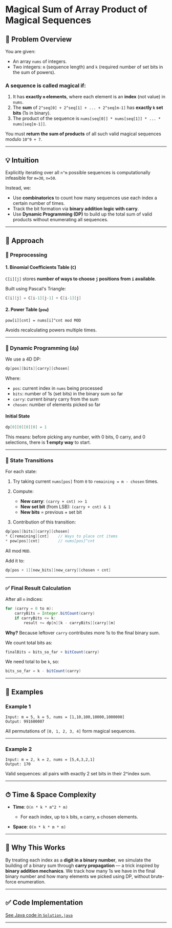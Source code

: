 # Magical Sum of Array Product of Magical Sequences
## 🧠 Problem Overview

You are given:

* An array `nums` of integers.
* Two integers: `m` (sequence length) and `k` (required number of set bits in the sum of powers).

### A sequence is called **magical** if:

1. It has **exactly `m` elements**, where each element is an **index** (not value) in `nums`.
2. The **sum** of `2^seq[0] + 2^seq[1] + ... + 2^seq[m-1]` has **exactly `k` set bits** (1s in binary).
3. The product of the sequence is `nums[seq[0]] * nums[seq[1]] * ... * nums[seq[m-1]]`.

You must **return the sum of products** of all such valid magical sequences modulo `10^9 + 7`.

---

## 💡 Intuition

Explicitly iterating over all `n^m` possible sequences is computationally infeasible for `m=30`, `n=50`.

Instead, we:

* Use **combinatorics** to count how many sequences use each index a certain number of times.
* Track the bit formation via **binary addition logic with carry**.
* Use **Dynamic Programming (DP)** to build up the total sum of valid products without enumerating all sequences.

---

## 🧱 Approach

### 🔢 Preprocessing

#### 1. **Binomial Coefficients Table (`C`)**

`C[i][j]` stores **number of ways to choose `j` positions from `i` available**.

Built using Pascal's Triangle:

```java
C[i][j] = C[i-1][j-1] + C[i-1][j]
```

#### 2. **Power Table (`pow`)**

`pow[i][cnt] = nums[i]^cnt mod MOD`

Avoids recalculating powers multiple times.

---

### 🚀 Dynamic Programming (`dp`)

We use a 4D DP:

```java
dp[pos][bits][carry][chosen]
```

Where:

* `pos`: current index in `nums` being processed
* `bits`: number of 1s (set bits) in the binary sum so far
* `carry`: current binary carry from the sum
* `chosen`: number of elements picked so far

#### Initial State

```java
dp[0][0][0][0] = 1
```

This means: before picking any number, with 0 bits, 0 carry, and 0 selections, there is **1 empty way** to start.

---

### 🔄 State Transitions

For each state:

1. Try taking current `nums[pos]` from `0` to `remaining = m - chosen` times.
2. Compute:

   * **New carry**: `(carry + cnt) >> 1`
   * **New set bit** (from LSB): `(carry + cnt) & 1`
   * **New bits** = previous + set bit
3. Contribution of this transition:

```java
dp[pos][bits][carry][chosen]
* C[remaining][cnt]    // Ways to place cnt items
* pow[pos][cnt]        // nums[pos]^cnt
```

All mod `MOD`.

Add it to:

```java
dp[pos + 1][new_bits][new_carry][chosen + cnt]
```

---

### ✅ Final Result Calculation

After all `n` indices:

```java
for (carry = 0 to m):
    carryBits = Integer.bitCount(carry)
    if carryBits <= k:
        result += dp[n][k - carryBits][carry][m]
```

**Why?** Because leftover `carry` contributes more 1s to the final binary sum.

We count total bits as:

```java
finalBits = bits_so_far + bitCount(carry)
```

We need total to be `k`, so:

```java
bits_so_far = k - bitCount(carry)
```

---

## 🧪 Examples

### Example 1

```text
Input: m = 5, k = 5, nums = [1,10,100,10000,1000000]
Output: 991600007
```

All permutations of `[0, 1, 2, 3, 4]` form magical sequences.

---

### Example 2

```text
Input: m = 2, k = 2, nums = [5,4,3,2,1]
Output: 170
```

Valid sequences: all pairs with exactly 2 set bits in their 2^index sum.

---

## ⏱ Time & Space Complexity

* **Time**: `O(n * k * m^2 * m)`

  * For each index, up to `k` bits, `m` carry, `m` chosen elements.
* **Space**: `O(n * k * m * m)`

---

## 🧩 Why This Works

By treating each index as a **digit in a binary number**, we simulate the building of a binary sum through **carry propagation** — a trick inspired by **binary addition mechanics**. We track how many 1s we have in the final binary number and how many elements we picked using DP, without brute-force enumeration.

---

## ✅ Code Implementation

[See Java code in `Solution.java`](#)

---

